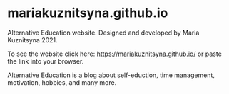 # mariakuznitsyna.github.io

Alternative Education website.
Designed and developed by Maria Kuznitsyna 2021.

To see the website click here: https://mariakuznitsyna.github.io/
or paste the link into your browser.

Alternative Education is a blog about self-eduction, time management, motivation, hobbies, and many more. 
